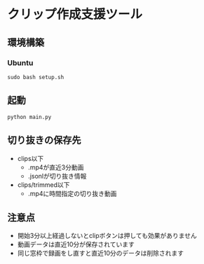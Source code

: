 # クリップ作成支援ツール

## 環境構築

### Ubuntu
```
sudo bash setup.sh
```

## 起動
```
python main.py
```

## 切り抜きの保存先

- clips以下
    - .mp4が直近3分動画
    - .jsonlが切り抜き情報
- clips/trimmed以下
    - .mp4に時間指定の切り抜き動画

## 注意点

- 開始3分以上経過しないとclipボタンは押しても効果がありません
- 動画データは直近10分が保存されています
- 同じ窓枠で録画をし直すと直近10分のデータは削除されます